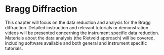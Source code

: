Bragg Diffraction
===

This chapter will focus on the data reduction and analysis for the Bragg diffraction. Detailed instruction and relevant tutorials or demonstration videos will be presented concerning the instrument specific data reduction. Materials about the data analysis (the Rietveld approach) will be covered, including software available and both general and instrument specific tutorials.

```{tableofcontents}
```